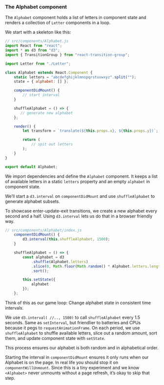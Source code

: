 
### The Alphabet component

The `Alphabet` component holds a list of letters in component state and
renders a collection of `Letter` components in a loop.

We start with a skeleton like this:

``` javascript
// src/components/Alphabet.js
import React from "react";
import * as d3 from "d3";
import { TransitionGroup } from "react-transition-group";

import Letter from "./Letter";

class Alphabet extends React.Component {
    static letters = "abcdefghijklmnopqrstuvwxyz".split("");
    state = { alphabet: [] };

    componentDidMount() {
        // start interval
    }

    shuffleAlphabet = () => {
       // generate new alphabet
    };

    render() {
        let transform = `translate(${this.props.x}, ${this.props.y})`;

        return (
            // spit out letters
        );
    }
}

export default Alphabet;
```

We import dependencies and define the `Alphabet` component. It keeps a
list of available letters in a static `letters` property and an empty
`alphabet` in component state.

We’ll start a `d3.interval` on `componentDidMount` and use
`shuffleAlphabet` to generate alphabet subsets.

To showcase enter-update-exit transitions, we create a new alphabet
every second and a half. Using `d3.interval` lets us do that in a
browser friendly way.

``` javascript
// src/components/Alphabet/index.js
    componentDidMount() {
        d3.interval(this.shuffleAlphabet, 1500);
    }

    shuffleAlphabet = () => {
        const alphabet = d3
            .shuffle(Alphabet.letters)
            .slice(0, Math.floor(Math.random() * Alphabet.letters.length))
            .sort();

        this.setState({
            alphabet
        });
    };
```

Think of this as our game loop: Change alphabet state in consistent time
intervals.

We use `d3.interval( //.., 1500)` to call `shuffleAlphabet` every 1.5
seconds. Same as `setInterval`, but friendlier to batteries and CPUs
because it pegs to `requestAnimationFrame`. On each period, we use
`shuffleAlphabet` to shuffle available letters, slice out a random
amount, sort them, and update component state with `setState`.

This process ensures our alphabet is both random and in alphabetical
order.

Starting the interval in `componentDidMount` ensures it only runs when
our Alphabet is on the page. In real life you should stop it on
`componentWillUnmount`. Since this is a tiny experiment and we know
`<Alphabet>` never unmounts without a page refresh, it’s okay to skip
that
step.
